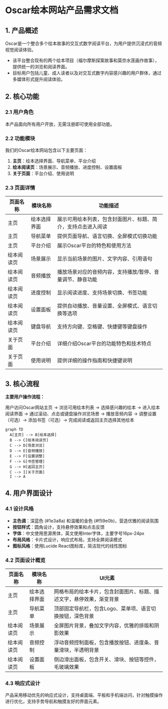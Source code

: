 # Oscar绘本网站产品需求文档

## 1. 产品概述

Oscar是一个整合多个绘本故事的交互式数字阅读平台，为用户提供沉浸式的音频视觉阅读体验。

- 该平台整合现有的两个绘本项目（福尔摩斯探案故事和莫奈水莲画作故事），提供统一的浏览和阅读界面。
- 目标用户包括儿童、成人读者以及对交互式数字内容感兴趣的用户群体，通过多媒体形式提升阅读体验。

## 2. 核心功能

### 2.1 用户角色

本产品面向所有用户开放，无需注册即可使用全部功能。

### 2.2 功能模块

我们的Oscar绘本网站包含以下主要页面：

1. **主页**：绘本选择界面、导航菜单、平台介绍
2. **绘本阅读页**：场景展示、音频播放、进度控制、设置面板
3. **关于页面**：平台介绍、使用说明

### 2.3 页面详情

| 页面名称 | 模块名称 | 功能描述 |
|---------|---------|---------|
| 主页 | 绘本选择界面 | 展示可用绘本列表，包含封面图片、标题、简介，支持点击进入阅读 |
| 主页 | 导航菜单 | 提供页面导航、语言切换、全屏模式切换功能 |
| 主页 | 平台介绍 | 展示Oscar平台的特色和使用方法 |
| 绘本阅读页 | 场景展示 | 显示当前场景的图片、文字内容、引用语句 |
| 绘本阅读页 | 音频播放 | 播放场景对应的音频内容，支持播放/暂停、音量调节、静音功能 |
| 绘本阅读页 | 进度控制 | 显示阅读进度、支持场景切换、书签功能 |
| 绘本阅读页 | 设置面板 | 提供自动播放、音量设置、全屏模式、语言切换等选项 |
| 绘本阅读页 | 键盘导航 | 支持方向键、空格键、快捷键等键盘操作 |
| 关于页面 | 平台介绍 | 详细介绍Oscar平台的功能特色和技术特点 |
| 关于页面 | 使用说明 | 提供详细的操作指南和快捷键说明 |

## 3. 核心流程

**主要用户操作流程：**

用户访问Oscar网站主页 → 浏览可用绘本列表 → 选择感兴趣的绘本 → 进入绘本阅读界面 → 通过滚动、点击或键盘操作浏览场景 → 播放音频内容 → 调整设置（可选）→ 添加书签（可选）→ 完成阅读或返回主页选择其他绘本

```mermaid
graph TD
  A[主页] --> B[绘本选择]
  B --> C[绘本阅读页]
  C --> D[场景浏览]
  D --> E[音频播放]
  E --> F[设置调整]
  F --> G[书签管理]
  G --> H[返回主页]
  C --> I[关于页面]
  I --> A
```

## 4. 用户界面设计

### 4.1 设计风格

- **主色调**：深蓝色 (#1e3a8a) 和温暖的金色 (#f59e0b)，营造优雅的阅读氛围
- **按钮样式**：圆角设计，支持悬停效果和点击反馈
- **字体**：中文使用思源黑体，英文使用Inter字体，主要字号16px-24px
- **布局风格**：卡片式设计，响应式布局，支持全屏阅读模式
- **图标风格**：使用Lucide React图标库，简洁现代的线性图标

### 4.2 页面设计概览

| 页面名称 | 模块名称 | UI元素 |
|---------|---------|--------|
| 主页 | 绘本选择界面 | 网格布局的绘本卡片，包含封面图片、标题、描述文字，悬停效果，渐变背景 |
| 主页 | 导航菜单 | 顶部固定导航栏，包含Logo、菜单项、语言切换按钮，深色背景 |
| 绘本阅读页 | 场景展示 | 全屏图片背景，叠加文字内容，优雅的排版和阴影效果 |
| 绘本阅读页 | 音频控制 | 浮动音频控制面板，包含播放按钮、进度条、音量滑块，半透明背景 |
| 绘本阅读页 | 设置面板 | 侧边滑出面板，包含开关、滑块、按钮等控件，毛玻璃效果 |

### 4.3 响应式设计

产品采用移动优先的响应式设计，支持桌面端、平板和手机端访问，针对触摸操作进行优化，支持手势导航和触摸友好的界面元素。